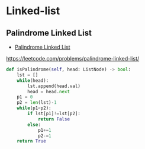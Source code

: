 # Linked-list

## Palindrome Linked List

+ [Palindrome Linked List](#palindrome-linked-list)

https://leetcode.com/problems/palindrome-linked-list/

``` python
def isPalindrome(self, head: ListNode) -> bool:
    lst = []
    while(head):
        lst.append(head.val)
        head = head.next
    p1 = 0
    p2 = len(lst)-1
    while(p1<p2):
        if lst[p1]!=lst[p2]:
            return False
        else:
            p1+=1
            p2-=1
    return True
```